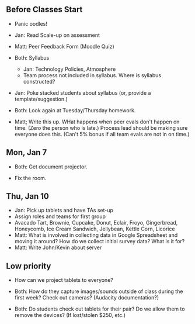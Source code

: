 ## Before Classes Start

* Panic oodles!

* Jan: Read Scale-up on assessment
* Matt: Peer Feedback Form (Moodle Quiz)

* Both: Syllabus
    * Jan: Technology Policies, Atmosphere
	* Team process not included in syllabus.  Where is syllabus constructed?
		
* Jan: Poke stacked students about syllabus (or, provide a template/suggestion.)

* Both: Look again at Tuesday/Thursday homework.

* Matt; Write this up.  WHat happens when peer evals don't happen on time. (Zero the person who is late.) Process lead should be making sure everyone does this. (Can't 5% bonus if all team evals are not in on time.)

## Mon, Jan 7

* Both: Get document projector.

* Fix the room.

## Thu, Jan 10

* Jan: Pick up tablets and have TAs set-up
* Assign roles and teams for first group
* Avacado Tart, Brownie, Cupcake, Donut, Eclair, Froyo, Gingerbread, Honeycomb, Ice Cream Sandwich, Jellybean, Kettle Corn, Licorice
* Matt: What is involved in collecting data in Google Spreadsheet and moving it around? How do we collect initial survey data? What is it for?
* Matt: Write John/Kevin about server

## Low priority

* How can we project tablets to everyone? 

* Both: How do they capture images/sounds outside of class during the first week? Check out cameras? (Audacity documentation?)

* Both: Do students check out tablets for their pair? Do we allow them to remove the devices? (If lost/stolen $250, etc.)  
